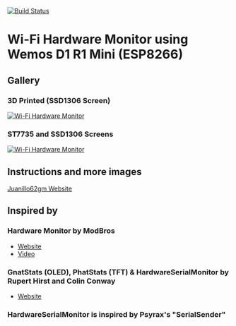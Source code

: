 [![Build Status](https://travis-ci.org/juanillo62gm/Wi-Fi-Hardware-Monitor.svg?branch=master)](https://travis-ci.org/juanillo62gm/Wi-Fi-Hardware-Monitor)

# Wi-Fi Hardware Monitor using Wemos D1 R1 Mini (ESP8266) 

## Gallery
### 3D Printed (SSD1306 Screen)
[![Wi-Fi Hardware Monitor](https://juanillo62gm.com/assets/13-wifihardwaremonitor/00-wifihm.jpg)](https://juanillo62gm.com/projects/wifi-hardware-monitor/)

### ST7735 and SSD1306 Screens
[![Wi-Fi Hardware Monitor](https://juanillo62gm.com/assets/13-wifihardwaremonitor/01-wifihm.jpg)](https://juanillo62gm.com/projects/wifi-hardware-monitor/)

## Instructions and more images
[Juanillo62gm Website](https://juanillo62gm.com/projects/wifi-hardware-monitor/)

## Inspired by
### Hardware Monitor by ModBros
- [Website](https://www.mod-bros.com/en/blog/b/how-to-create-a-hardware-monitor-inside-your-pc-case~37)
- [Video](https://www.youtube.com/watch?v=iebBcQuBhYs)

### GnatStats (OLED), PhatStats (TFT) & HardwareSerialMonitor by Rupert Hirst and Colin Conway
- [Website](https://hackaday.io/project/19018-gnat-stats-tiny-oled-pc-performance-monitor)

### HardwareSerialMonitor is inspired by Psyrax's "SerialSender"


